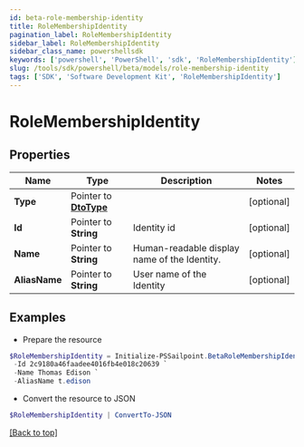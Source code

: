 ```yaml
---
id: beta-role-membership-identity
title: RoleMembershipIdentity
pagination_label: RoleMembershipIdentity
sidebar_label: RoleMembershipIdentity
sidebar_class_name: powershellsdk
keywords: ['powershell', 'PowerShell', 'sdk', 'RoleMembershipIdentity'] 
slug: /tools/sdk/powershell/beta/models/role-membership-identity
tags: ['SDK', 'Software Development Kit', 'RoleMembershipIdentity']
---
```



# RoleMembershipIdentity

## Properties

Name | Type | Description | Notes
------------ | ------------- | ------------- | -------------
**Type** |  Pointer to [**DtoType**](dto-type) |  | [optional] 
**Id** |  Pointer to **String** | Identity id | [optional] 
**Name** |  Pointer to **String** | Human-readable display name of the Identity. | [optional] 
**AliasName** |  Pointer to **String** | User name of the Identity | [optional] 

## Examples

- Prepare the resource
```powershell
$RoleMembershipIdentity = Initialize-PSSailpoint.BetaRoleMembershipIdentity  -Type null `
 -Id 2c9180a46faadee4016fb4e018c20639 `
 -Name Thomas Edison `
 -AliasName t.edison
```

- Convert the resource to JSON
```powershell
$RoleMembershipIdentity | ConvertTo-JSON
```


[[Back to top]](#) 

